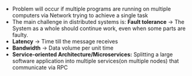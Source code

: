 * Problem will occur if multiple programs are running on multiple computers via Network trying to achieve a single task
* The main challenge in distributed systems is: <b>Fault tolerance</b> -> The System as a whole should continue work, even when some parts are faulty.
* <b>Latency</b> -> Time till the message receives
* <b>Bandwidth</b> -> Data volume per unit time
* <b>Service-oriented Architecture/Microservices:</b> Splitting a large software application into multiple services(on multiple nodes) that communicate via RPC
